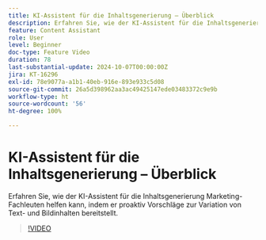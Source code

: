```yaml
---
title: KI-Assistent für die Inhaltsgenerierung – Überblick
description: Erfahren Sie, wie der KI-Assistent für die Inhaltsgenerierung Marketing-Fachleuten helfen kann, indem er proaktiv Vorschläge zur Variation von Text- und Bildinhalten bereitstellt.
feature: Content Assistant
role: User
level: Beginner
doc-type: Feature Video
duration: 78
last-substantial-update: 2024-10-07T00:00:00Z
jira: KT-16296
exl-id: 78e9077a-a1b1-40eb-916e-893e933c5d08
source-git-commit: 26a5d398962aa3ac49425147ede03483372c9e9b
workflow-type: ht
source-wordcount: '56'
ht-degree: 100%

---
```


# KI-Assistent für die Inhaltsgenerierung – Überblick

Erfahren Sie, wie der KI-Assistent für die Inhaltsgenerierung Marketing-Fachleuten helfen kann, indem er proaktiv Vorschläge zur Variation von Text- und Bildinhalten bereitstellt.

>[!VIDEO](https://video.tv.adobe.com/v/3432686/?learn=on)
